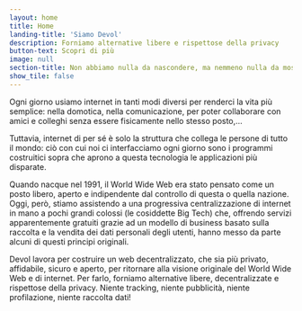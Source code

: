 ```yaml
---
layout: home
title: Home
landing-title: 'Siamo Devol'
description: Forniamo alternative libere e rispettose della privacy
button-text: Scopri di più
image: null
section-title: Non abbiamo nulla da nascondere, ma nemmeno nulla da mostrare
show_tile: false
---
```


Ogni giorno usiamo internet in tanti modi diversi per renderci la vita più semplice: nella domotica, nella comunicazione, per poter collaborare con amici e colleghi senza essere fisicamente nello stesso posto,…

Tuttavia, internet di per sé è solo la struttura che collega le persone di tutto il mondo: ciò con cui noi ci interfacciamo ogni giorno sono i programmi costruitici sopra che aprono a questa tecnologia le applicazioni più disparate.

Quando nacque nel 1991, il World Wide Web era stato pensato come un posto libero, aperto e indipendente dal controllo di questa o quella nazione. Oggi, però, stiamo assistendo a una progressiva centralizzazione di internet in mano a pochi grandi colossi (le cosiddette Big Tech) che, offrendo servizi apparentemente gratuiti grazie ad un modello di business basato sulla raccolta e la vendita dei dati personali degli utenti, hanno messo da parte alcuni di questi principi originali.

Devol lavora per costruire un web decentralizzato, che sia più privato, affidabile, sicuro e aperto, per ritornare alla visione originale del World Wide Web e di internet.
Per farlo, forniamo alternative libere, decentralizzate e rispettose della privacy. Niente tracking, niente pubblicità, niente profilazione, niente raccolta dati!
